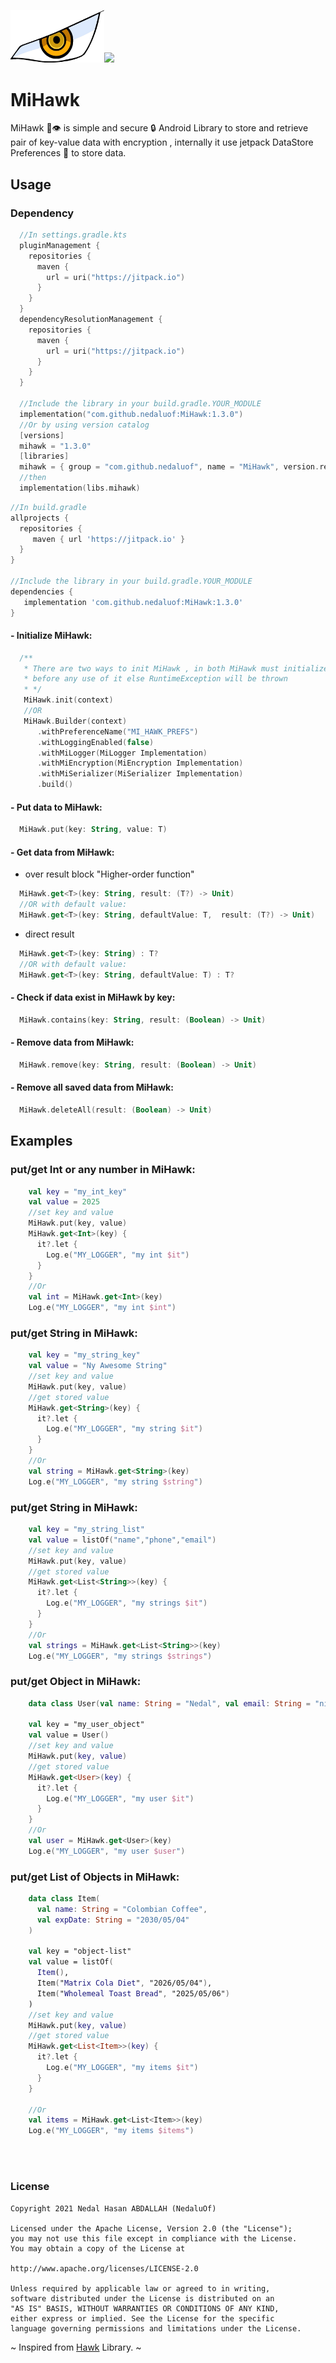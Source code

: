<img src="https://github.com/nedaluof/MiHawk/blob/master/art/mihawk_eye.jpg?raw=true" width="150">[![](https://jitpack.io/v/nedaluof/MiHawk.svg)](https://jitpack.io/#nedaluof/MiHawk)
# MiHawk
MiHawk 🦅👁️ is simple and secure 🔒 Android Library to store and retrieve pair of key-value data with encryption , internally it use jetpack DataStore Preferences 💽 to store data. 

Usage
-----

### Dependency

```kotlin DSL
  //In settings.gradle.kts
  pluginManagement {
    repositories {
      maven {
        url = uri("https://jitpack.io")
      }
    }
  }
  dependencyResolutionManagement {
    repositories {
      maven {
        url = uri("https://jitpack.io")
      }
    }
  }

  //Include the library in your build.gradle.YOUR_MODULE
  implementation("com.github.nedaluof:MiHawk:1.3.0")
  //Or by using version catalog
  [versions]
  mihawk = "1.3.0"
  [libraries]
  mihawk = { group = "com.github.nedaluof", name = "MiHawk", version.ref = "mihawk" }
  //then
  implementation(libs.mihawk)

```      

```groovy
//In build.gradle
allprojects {
  repositories {
     maven { url 'https://jitpack.io' }
  }
}

//Include the library in your build.gradle.YOUR_MODULE
dependencies {
   implementation 'com.github.nedaluof:MiHawk:1.3.0'
}

```
#### - Initialize MiHawk:
```kotlin
  /**
   * There are two ways to init MiHawk , in both MiHawk must initialized 
   * before any use of it else RuntimeException will be thrown
   * */
   MiHawk.init(context)
   //OR 
   MiHawk.Builder(context)
      .withPreferenceName("MI_HAWK_PREFS")
      .withLoggingEnabled(false)
      .withMiLogger(MiLogger Implementation)
      .withMiEncryption(MiEncryption Implementation)
      .withMiSerializer(MiSerializer Implementation)
      .build()
```      
#### - Put data to MiHawk:
```kotlin
  MiHawk.put(key: String, value: T)
```
#### - Get data from MiHawk:
 - over result block "Higher-order function"
```kotlin
  MiHawk.get<T>(key: String, result: (T?) -> Unit)
  //OR with default value:
  MiHawk.get<T>(key: String, defaultValue: T,  result: (T?) -> Unit)
``` 
 - direct result 
```kotlin
  MiHawk.get<T>(key: String) : T?
  //OR with default value:
  MiHawk.get<T>(key: String, defaultValue: T) : T? 
``` 
#### - Check if data exist in MiHawk by key:
```kotlin
  MiHawk.contains(key: String, result: (Boolean) -> Unit)
```
#### - Remove data from MiHawk:
```kotlin
  MiHawk.remove(key: String, result: (Boolean) -> Unit)
``` 
#### - Remove all saved data from MiHawk:
```kotlin
  MiHawk.deleteAll(result: (Boolean) -> Unit)
```

## Examples

### put/get Int or any number in MiHawk:
```kotlin
    val key = "my_int_key"
    val value = 2025
    //set key and value
    MiHawk.put(key, value)
    MiHawk.get<Int>(key) {
      it?.let {
        Log.e("MY_LOGGER", "my int $it")
      }
    }
    //Or
    val int = MiHawk.get<Int>(key)
    Log.e("MY_LOGGER", "my int $int")
```

### put/get String in MiHawk:
```kotlin
    val key = "my_string_key"
    val value = "Ny Awesome String"
    //set key and value
    MiHawk.put(key, value)
    //get stored value
    MiHawk.get<String>(key) {
      it?.let {
        Log.e("MY_LOGGER", "my string $it")
      }
    }
    //Or
    val string = MiHawk.get<String>(key)
    Log.e("MY_LOGGER", "my string $string")
```

### put/get String in MiHawk:
```kotlin
    val key = "my_string_list"
    val value = listOf("name","phone","email")
    //set key and value
    MiHawk.put(key, value)
    //get stored value
    MiHawk.get<List<String>>(key) {
      it?.let {
        Log.e("MY_LOGGER", "my strings $it")
      }
    }
    //Or
    val strings = MiHawk.get<List<String>>(key)
    Log.e("MY_LOGGER", "my strings $strings")
```

### put/get Object in MiHawk:
```kotlin
    data class User(val name: String = "Nedal", val email: String = "nidal.hassan.95@gmail.com")
    
    val key = "my_user_object"
    val value = User()
    //set key and value
    MiHawk.put(key, value)
    //get stored value
    MiHawk.get<User>(key) {
      it?.let {
        Log.e("MY_LOGGER", "my user $it")
      }
    }
    //Or
    val user = MiHawk.get<User>(key)
    Log.e("MY_LOGGER", "my user $user")
```

### put/get List of Objects in MiHawk:
```kotlin
    data class Item(
      val name: String = "Colombian Coffee",
      val expDate: String = "2030/05/04"
    )
    
    val key = "object-list"
    val value = listOf(
      Item(),
      Item("Matrix Cola Diet", "2026/05/04"),
      Item("Wholemeal Toast Bread", "2025/05/06")
    )
    //set key and value
    MiHawk.put(key, value)
    //get stored value
    MiHawk.get<List<Item>>(key) {
      it?.let {
        Log.e("MY_LOGGER", "my items $it")
      }
    }
    
    //Or
    val items = MiHawk.get<List<Item>>(key)
    Log.e("MY_LOGGER", "my items $items")
```

<br/>
<br/>

### License

```
Copyright 2021 Nedal Hasan ABDALLAH (NedaluOf)

Licensed under the Apache License, Version 2.0 (the "License");
you may not use this file except in compliance with the License.
You may obtain a copy of the License at

http://www.apache.org/licenses/LICENSE-2.0

Unless required by applicable law or agreed to in writing,
software distributed under the License is distributed on an 
"AS IS" BASIS, WITHOUT WARRANTIES OR CONDITIONS OF ANY KIND,
either express or implied. See the License for the specific 
language governing permissions and limitations under the License.

```


~ Inspired from [Hawk](https://github.com/orhanobut/hawk) Library. ~
